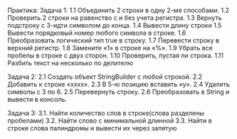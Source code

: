 Практика:
Задача 1:
1.1 Объединить 2 строки в одну 2-мя способами.
1.2 Проверить 2 строки на равенство с и без учета регистра.
1.3 Вернуть подстроку с 3-идти символом до конца.
1.4 Вывести длину строки
1.5 Вывести порядковый номер любого символа в строке.
1.6 Преобразовать логический тип true в строку.
1.7 Перевести строку в верхний регистр.
1.8 Замените «1» в строке на «%».
1.9 Убрать все пробелы в строке с двух сторон.
1.10 Проверить, пустая ли строка.
1.11 Разбить текст на несколько по делителю

Задача 2:
2.1 Создать объект StringBuilder c любой строкой.
2.2 Добавить к строке «xxxx».
2.3 В 5-ю позицию вставить «y».
2.4 Удалить символы с 3 по 6.
2.5 Перевернуть строку.
2.6 Преобразовать в String и вывести в консоль.

Задача 3:
3.1. Найти количество слов в строке(слова разделены пробелами)
3.2. Найти слово с минимальной длинной
3.3. Найти в строке слова палиндромы и вывести их через запятую